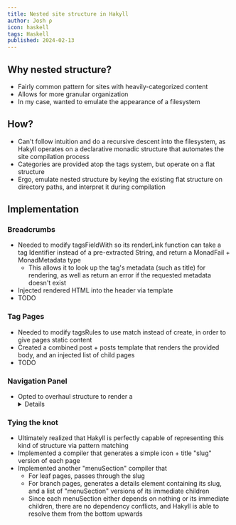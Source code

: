 ```yaml
---
title: Nested site structure in Hakyll
author: Josh ρ
icon: haskell
tags: Haskell
published: 2024-02-13
---
```


## Why nested structure?
  * Fairly common pattern for sites with heavily-categorized content
  * Allows for more granular organization
  * In my case, wanted to emulate the appearance of a filesystem

## How?
  * Can't follow intuition and do a recursive descent into the filesystem,
    as Hakyll operates on a declarative monadic structure that automates the site compilation process
  * Categories are provided atop the tags system, but operate on a flat structure
  * Ergo, emulate nested structure by keying the existing flat structure
    on directory paths, and interpret it during compilation

## Implementation

### Breadcrumbs
  * Needed to modify tagsFieldWith so its renderLink function can
    take a tag Identifier instead of a pre-extracted String, and return a MonadFail + MonadMetadata type
    * This allows it to look up the tag's metadata (such as title) for rendering,
      as well as return an error if the requested metadata doesn't exist
  * Injected rendered HTML into the header via template
  * TODO

### Tag Pages
  * Needed to modify tagsRules to use match instead of create,
    in order to give pages static content
  * Created a combined post + posts template that renders the provided body,
    and an injected list of child pages
  * TODO

### Navigation Panel
  * Opted to overhaul structure to render a <details>-based nested navigation panel;
    the generated data is a tree, and the problem is ostensibly modeled on a tree,
    so using an actual tree - while remaining friendly to Hakyll - is an elegant solution
    * Emulating via tags is nice, but felt like it was being stretched too far.

### Tying the knot
  * Ultimately realized that Hakyll is perfectly capable of representing
    this kind of structure via pattern matching
  * Implemented a compiler that generates a simple icon + title
    "slug" version of each page
  * Implemented another "menuSection" compiler that
    * For leaf pages, passes through the slug
    * For branch pages, generates a details element containing its slug,
      and a list of "menuSection" versions of its immediate children
    * Since each menuSection either depends on nothing or its immediate children,
      there are no dependency conflicts, and Hakyll is able to resolve them
      from the bottom upwards
